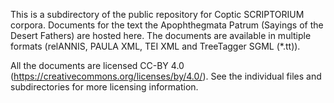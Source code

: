 This is a subdirectory of the public repository for Coptic SCRIPTORIUM corpora.  Documents for the text the Apophthegmata Patrum (Sayings of the Desert Fathers) are hosted here.  The documents are available in multiple formats (relANNIS, PAULA XML, TEI XML and TreeTagger SGML (*.tt)).  

All the documents are licensed CC-BY 4.0 (https://creativecommons.org/licenses/by/4.0/).  See the individual files and subdirectories for more licensing information.